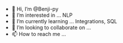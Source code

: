 - 👋 Hi, I’m @Benji-py
- 👀 I’m interested in ... NLP 
- 🌱 I’m currently learning ... Integrations, SQL
- 💞️ I’m looking to collaborate on ...
- 📫 How to reach me ...

<!---
Benji-py/Benji-py is a ✨ special ✨ repository because its `README.md` (this file) appears on your GitHub profile.
You can click the Preview link to take a look at your changes.
--->
